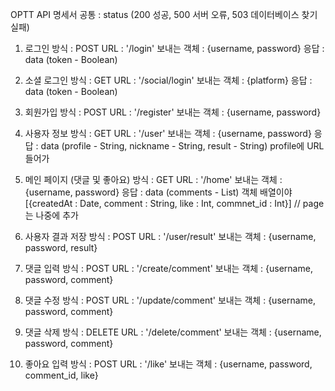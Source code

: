 OPTT API 명세서
공통 : status (200 성공, 500 서버 오류, 503 데이터베이스 찾기 실패)

1. 로그인
   방식 : POST
   URL : '/login'
   보내는 객체 : {username, password}
   응답 : data (token - Boolean)

1. 소셜 로그인
   방식 : GET
   URL : '/social/login'
   보내는 객체 : {platform}
   응답 : data (token - Boolean)

1. 회원가입
   방식 : POST
   URL : '/register'
   보내는 객체 : {username, password}

1. 사용자 정보
   방식 : GET
   URL : '/user'
   보내는 객체 : {username, password}
   응답 : data (profile - String, nickname - String, result - String)
   profile에 URL 들어가

1. 메인 페이지 (댓글 및 좋아요)
   방식 : GET
   URL : '/home'
   보내는 객체 : {username, password}
   응답 : data (comments - List)
   객체 배열이야 [{createdAt : Date, comment : String, like : Int, commnet_id : Int}]
   // page는 나중에 추가

1. 사용자 결과 저장
   방식 : POST
   URL : '/user/result'
   보내는 객체 : {username, password, result}

1. 댓글 입력
   방식 : POST
   URL : '/create/comment'
   보내는 객체 : {username, password, comment}
   <!-- 응답 : data () -->

1. 댓글 수정
   방식 : POST
   URL : '/update/comment'
   보내는 객체 : {username, password, comment}
   <!-- 응답 : data (token - Boolean) -->

1. 댓글 삭제
   방식 : DELETE
   URL : '/delete/comment'
   보내는 객체 : {username, password, comment}
   <!-- 응답 : data (token - Boolean) -->

1. 좋아요 입력
   방식 : POST
   URL : '/like'
   보내는 객체 : {username, password, comment_id, like}
   <!-- 응답 : data (token - Boolean) -->
